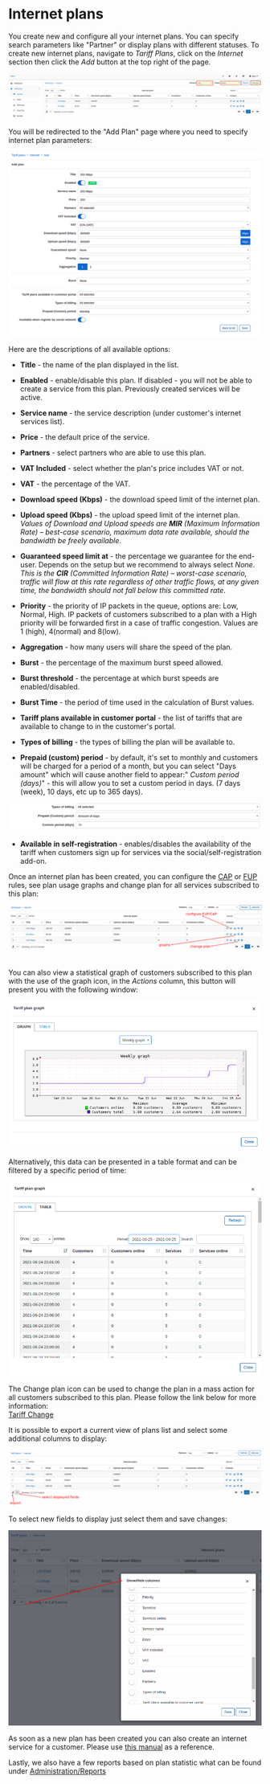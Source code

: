 Internet plans
==============

You create new and configure all your internet plans. You can specify search parameters like "Partner" or display plans with different statuses. To create new internet plans, navigate to  _Tariff Plans_, click on the _Internet_ section then click the _Add_ button at the top right of the page.

![tariff_internet](list.png)

You will be redirected to the "Add Plan" page where you need to specify internet plan parameters:

![create_plan.png](add.png)

Here are the descriptions of all available options:

* **Title** - the name of the plan displayed in the list.

* **Enabled** - enable/disable this plan. If disabled - you will not be able to create a service from this plan. Previously created services will be active.

* **Service name** - the service description (under customer's internet services list).

* **Price** - the default price of the service.

* **Partners** - select partners who are able to use this plan.

* **VAT Included** - select whether the plan's price includes VAT or not.

* **VAT** - the percentage of the VAT.

* **Download speed (Kbps)** - the download speed limit of the internet plan.

* **Upload speed (Kbps)** - the upload speed limit of the internet plan.<br> *Values of Download and Upload speeds are **MIR** (Maximum Information Rate) – best-case scenario, maximum data rate available, should the bandwidth be freely available*.

* **Guaranteed speed limit at** - the percentage we guarantee for the end-user. Depends on the setup but we recommend to always select *None*. *This is the **CIR** (Committed Information Rate) – worst-case scenario, traffic will flow at this rate regardless of other traffic flows, at any given time, the bandwidth should not fall below this committed rate*.

* **Priority** - the priority of IP packets in the queue, options are: Low, Normal, High. IP packets of customers subscribed to a plan with a High priority will be forwarded first in a case of traffic congestion. Values are 1 (high), 4(normal) and 8(low).

* **Aggregation** - how many users will share the speed of the plan.

* **Burst** - the percentage of the maximum  burst speed allowed.
 * **Burst threshold** - the percentage at which burst speeds are enabled/disabled.
 * **Burst Time** - the period of time used in the calculation of Burst values.


* **Tariff plans available in customer portal** - the list of tariffs that are available to change to in the customer's portal.

* **Types of billing** - the types of billing the plan will be available to.

* **Prepaid (custom) period** - by default, it's set to monthly and customers will be charged for a period of a month, but you can select "Days amount" which will cause another field to appear:" _Custom period (days)_" - this will allow you to set a custom period in days. (7 days (week), 10 days, etc up to 365 days).

![prepaid_custom.png](prepaid_custom_period.png)

* **Available in self-registration** -  enables/disables the availability of the tariff when customers sign up for services via the social/self-registration add-on.

Once an internet plan has been created, you can configure the [CAP](../capped_plans/capped_plans.md) or [FUP](../fair_usage_policy/fair_usage_policy.md) rules, see plan usage graphs and change plan for all services subscribed to this plan:

![actions](actions.png)

You can also view a statistical graph of customers subscribed to this plan with the use of the graph icon, in the *Actions* column, this button will present you with the following window:

![graph](graph_1.png)

Alternatively, this data can be presented in a table format and can be filtered by a specific period of time:

![Table](graph_2.png)

The Change plan icon can be used to change the plan in a mass action for all customers subscribed to this plan. Please follow the link below for more information:<br>
[Tariff Change](configuring_tariff_plans/tariff_change/tariff_change.md)

It is possible to export a current view of plans list and select some additional columns to display:

![export](export.png)

To select new fields to display just select them and save changes:

![fields](select_fields.png)

As soon as a new plan has been created you can also create an internet service for a customer. Please use [this manual](../../customer_management/customer_services/customer_services.md) as a reference.

Lastly, we also have a few reports based on plan statistic what can be found under [Administration/Reports](administration/reports/reports.md)
